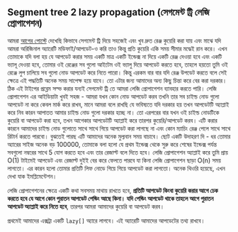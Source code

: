 ## Segment tree 2 lazy propagation (সেগমেন্ট ট্রি লেজি প্রোপাগেশন)

আমরা [আগের পোস্টে](segment-tree.md) দেখেছি কিভাবে সেগমেন্ট ট্রি দিয়ে সহজেই এবং খুব দ্রুত রেঞ্জ কুয়েরি করা যায় এবং মাঝে যদি আমরা অরিজিনাল অ্যারেটি মডিফাই/আপডেট-ও করি তাও কিন্তু প্রতি কুয়েরি একি সময় সীমার মদ্ধেই রান করে। এখন তোমাকে যদি বলা হয় যে আপডেট করার সময় একটি মাত্র একটি ইন্ডেক্স না দিয়ে একটি রেঞ্জ দেওয়া হবে এবং একটি ভ্যালূ দেওয়া হবে, তোমার ওই রেঞ্জের সব গুলো আইটেম ওই ভ্যালু দিয়ে আপডেট করতে হবে, তাহলে হয়তো তুমি ওই রেঞ্জে লুপ চালিয়ে সব গুলো নোড আপডেট করে নিতে পারো। কিন্তু এরকম বার বার যদি রেঞ্জ উপডেট করতে বলে সেই ক্ষেত্রে এই পদ্ধতিটি অনেক সময় সাপেক্ষ হয়ে যাবে। তো এটার জন্য আমাদের অন্য কিছু চিন্তা করে বের করা দরকার। ঠিক এই টাইপের প্রব্লেম সল্ভ করার যন্যই সেগমেন্ট ট্রি তে আমরা লেজি প্রোপাগেশন ব্যাবহার করতে পারি। লেজি প্রোপাগেশন এর আইডিয়াটা খুবই সহজ - আমরা যখন কোন নোড আপডেট করব তখনি তার সব চাইল্ড নোড গুলো আপডেট না করে কেবল মার্ক করে রাখব, মানে আমরা বলে রাখছি যে ভবিষ্যতে যদি দরকার হয় তখন আপডেটটি অ্যাপ্লাই করে নিব কারন আপাতত আমার চাইল্ড নোড গুলো দরকার হচ্ছে না। তো এরপরের বার যখন ওই চাইল্ড নোডটিকে কুয়েরি বা আপডেট করা হবে, তখন আগেকার আপডেটটি অ্যাপ্লাই করে তারপর কুয়েরি/আপডেট করব। এটি করার কারনে আমাদের চাইল্ড নোড গুলোতে সাথে সাথে গিয়ে আপডেট করা লাগছে না এবং কোন ম্যাচিং রেঞ্জ পেলে সাথে সাথে রিটার্ন করতে পারবো। বুঝতেই পারছ এটি আমাদের অনেক মুল্যবান সময় বাচাবে। ছোট একটি উদাহরণ দি - ধর তোমার অ্যারের সাইজ অনেক বড় 100000, তোমাকে বলা হলো যে প্রথম ইন্ডেক্স থেকে সুরু করে শেষের ইন্ডেক্স পর্যন্ত সবগুলো নম্বরের সাথে 5 যোগ করতে হবে এবং তার রেজাল্ট বলে দিতে হবে। লেজি প্রোপাগেশন অ্যাপ্লাই করে তুমি প্রায় O(1) টাইমেই আপডেট এবং রেজাল্ট দুইই বের করে ফেলতে পারবে যা কিনা লেজি প্রোপাগেশন ছাড়া O(n) সময় লাগতো। এর কারন হলো তোমার প্রতিটি লিফ নোডে গিয়ে গিয়ে আপডেট করা লাগতো। অনেক থিওরি হয়েছে, এখন দেখা যাক ইমপ্লিমেন্টেশন।

লেজি প্রোপাগেশনের ক্ষেত্রে একটি কথা সবসময় মাথায় রাখতে হবে, **প্রতিটি আপডেট কিংবা কুয়েরি করার আগে চেক করতে হবে যে আগে কোন পুরাতন আপডেট পেন্ডিং আছে কিনা। যদি পেন্ডিং আপডেট থাকে তাহলে আগে পুরাতন আপডেট অ্যাপ্লাই করে নিতে হবে**, তারপর আমরা আমাদের কুয়েরি বা আপডেট করব।

প্রথমেই আমাদের এক্সট্রা একটি `lazy[]` অ্যারে লাগবে। এই অ্যারেটি আমাদের আপডেটের তথ্য রাখবে। 
